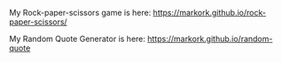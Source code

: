 My Rock-paper-scissors game is here: https://markork.github.io/rock-paper-scissors/

My Random Quote Generator is here: https://markork.github.io/random-quote

